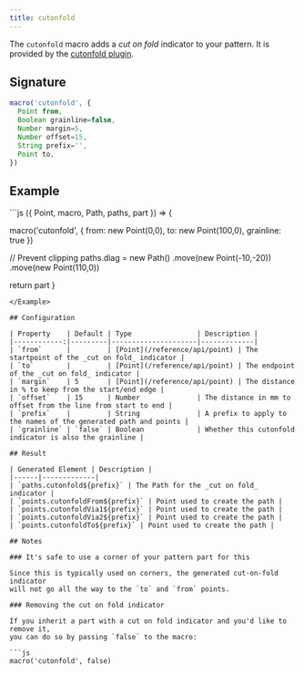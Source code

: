 ```yaml
---
title: cutonfold
---
```


The `cutonfold` macro adds a _cut on fold_ indicator to your pattern.
It is provided by the [cutonfold plugin](/reference/plugins/cutonfold).

## Signature

```js
macro('cutonfold', {
  Point from,
  Boolean grainline=false,
  Number margin=5,
  Number offset=15,
  String prefix='',
  Point to,
})
```

## Example

<Example caption="Example of the cut on fold indicator added by this macro">
```js
({ Point, macro, Path, paths, part }) => {

  macro('cutonfold', {
    from: new Point(0,0),
    to: new Point(100,0),
    grainline: true
  })

  // Prevent clipping
  paths.diag = new Path()
    .move(new Point(-10,-20))
    .move(new Point(110,0))

  return part
}
```
</Example>

## Configuration

| Property    | Default | Type                | Description |
|------------:|---------|---------------------|-------------|
| `from`      |         | [Point](/reference/api/point) | The startpoint of the _cut on fold_ indicator |
| `to`        |         | [Point](/reference/api/point) | The endpoint of the _cut on fold_ indicator |
| `margin`    | 5       | [Point](/reference/api/point) | The distance in % to keep from the start/end edge |
| `offset`    | 15      | Number              | The distance in mm to offset from the line from start to end |
| `prefix`    |         | String              | A prefix to apply to the names of the generated path and points |
| `grainline` | `false` | Boolean             | Whether this cutonfold indicator is also the grainline |

## Result

| Generated Element | Description |
|------|-------------|
| `paths.cutonfold${prefix}` | The Path for the _cut on fold_ indicator |
| `points.cutonfoldFrom${prefix}` | Point used to create the path |
| `points.cutonfoldVia1${prefix}` | Point used to create the path |
| `points.cutonfoldVia2${prefix}` | Point used to create the path |
| `points.cutonfoldTo${prefix}` | Point used to create the path |

## Notes

### It's safe to use a corner of your pattern part for this

Since this is typically used on corners, the generated cut-on-fold indicator
will not go all the way to the `to` and `from` points.

### Removing the cut on fold indicator

If you inherit a part with a cut on fold indicator and you'd like to remove it,
you can do so by passing `false` to the macro:

```js
macro('cutonfold', false)
```
